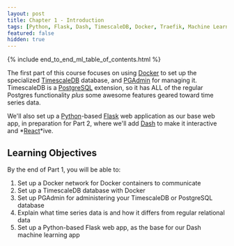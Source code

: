 ```yaml
---
layout: post
title: Chapter 1 - Introduction
tags: [Python, Flask, Dash, TimescaleDB, Docker, Traefik, Machine Learning]
featured: false
hidden: true
---
```


{% include end_to_end_ml_table_of_contents.html %}

The first part of this course focuses on using [Docker](https://www.docker.com/) to set up the specialized [TimescaleDB](https://www.timescale.com/) database, and [PGAdmin](https://www.pgadmin.org/) for managing it. TimescaleDB is a [PostgreSQL](https://www.postgresql.org/) extension, so it has ALL of the regular Postgres functionality *plus* some awesome features geared toward time series data.

We'll also set up a [Python](https://www.python.org/)-based [Flask](https://flask.palletsprojects.com/) web application as our base web app, in preparation for Part 2, where we'll add [Dash](https://dash.plotly.com/) to make it interactive and *[React](https://reactjs.org/)*ive.

## Learning Objectives

By the end of Part 1, you will be able to:

1. Set up a Docker network for Docker containers to communicate
1. Set up a TimescaleDB database with Docker
1. Set up PGAdmin for administering your TimescaleDB or PostgreSQL database
1. Explain what time series data is and how it differs from regular relational data
1. Set up a Python-based Flask web app, as the base for our Dash machine learning app
